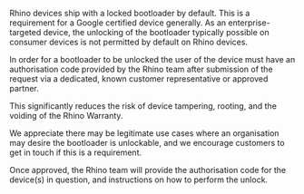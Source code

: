 Rhino devices ship with a locked bootloader by default. This is a requirement for a Google certified device generally. As an enterprise-targeted device, the unlocking of the bootloader typically possible on consumer devices is not permitted by default on Rhino devices.

In order for a bootloader to be unlocked the user of the device must have an authorisation code provided by the Rhino team after submission of the request via a dedicated, known customer representative or approved partner.

This significantly reduces the risk of device tampering, rooting, and the voiding of the Rhino Warranty.

We appreciate there may be legitimate use cases where an organisation may desire the bootloader is unlockable, and we encourage customers to get in touch if this is a requirement.

Once approved, the Rhino team will provide the authorisation code for the device(s) in question, and instructions on how to perform the unlock.
